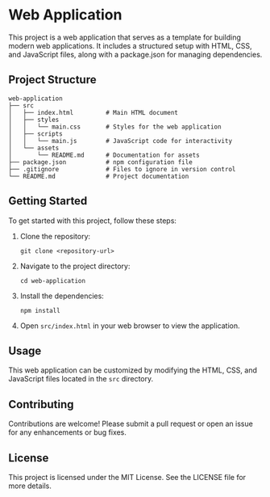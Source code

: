 # Web Application

This project is a web application that serves as a template for building modern web applications. It includes a structured setup with HTML, CSS, and JavaScript files, along with a package.json for managing dependencies.

## Project Structure

```
web-application
├── src
│   ├── index.html         # Main HTML document
│   ├── styles
│   │   └── main.css       # Styles for the web application
│   ├── scripts
│   │   └── main.js        # JavaScript code for interactivity
│   └── assets
│       └── README.md      # Documentation for assets
├── package.json           # npm configuration file
├── .gitignore             # Files to ignore in version control
└── README.md              # Project documentation
```

## Getting Started

To get started with this project, follow these steps:

1. Clone the repository:
   ```
   git clone <repository-url>
   ```

2. Navigate to the project directory:
   ```
   cd web-application
   ```

3. Install the dependencies:
   ```
   npm install
   ```

4. Open `src/index.html` in your web browser to view the application.

## Usage

This web application can be customized by modifying the HTML, CSS, and JavaScript files located in the `src` directory. 

## Contributing

Contributions are welcome! Please submit a pull request or open an issue for any enhancements or bug fixes.

## License

This project is licensed under the MIT License. See the LICENSE file for more details.